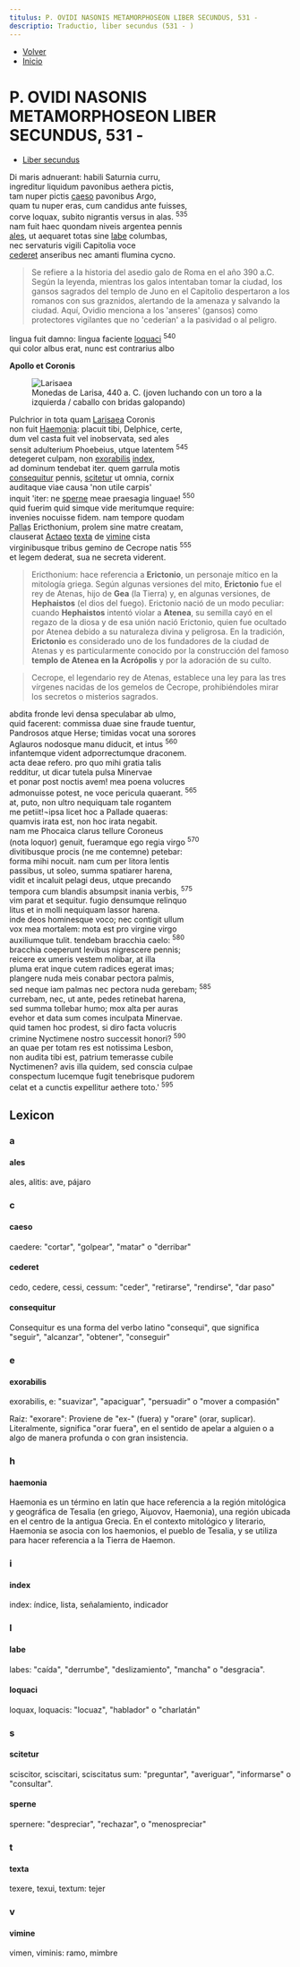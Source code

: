 ```yaml
---
titulus: P. OVIDI NASONIS METAMORPHOSEON LIBER SECUNDUS, 531 - 
descriptio: Traductio, liber secundus (531 - )
---
```


- [Volver](/metamorphoseon)
- [Inicio](/)

# P. OVIDI NASONIS METAMORPHOSEON LIBER SECUNDUS, 531 -

- [Liber secundus](https://la.wikisource.org/wiki/Metamorphoses_(Ovidius)/Liber_II#535)

Di maris adnuerant: habili Saturnia curru,  
ingreditur liquidum pavonibus aethera pictis,  
tam nuper pictis [caeso](#caeso) pavonibus Argo,  
quam tu nuper eras, cum candidus ante fuisses,  
corve loquax, subito nigrantis versus in alas. <sup class="text-[.5em] text-gray-400">535</sup>  
nam fuit haec quondam niveis argentea pennis  
[ales](#ales), ut aequaret totas sine [labe](#labe) columbas,  
nec servaturis vigili Capitolia voce  
[cederet](#cederet) anseribus nec amanti flumina cycno.  

> Se refiere a la historia del asedio galo de Roma en el año 390 a.C. Según la leyenda, mientras los galos intentaban tomar la ciudad, los gansos sagrados del templo de Juno en el Capitolio despertaron a los romanos con sus graznidos, alertando de la amenaza y salvando la ciudad. Aquí, Ovidio menciona a los 'anseres' (gansos) como protectores vigilantes que no 'cederían' a la pasividad o al peligro.

lingua fuit damno: lingua faciente [loquaci](#loquaci) <sup class="text-[.5em] text-gray-400">540</sup>  
qui color albus erat, nunc est contrarius albo  

**Apollo et Coronis**

<figure>
<img src="/ThessalyLarissa.jpg" alt="Larisaea" class="w-auto h-auto">
<figcaption>Monedas de Larisa, 440 a. C. (joven luchando con un toro a la izquierda / caballo con bridas galopando)</figcaption>
</figure>


Pulchrior in tota quam [Larisaea](https://es.wikipedia.org/wiki/Larisa) Coronis  
non fuit [Haemonia](#haemonia): placuit tibi, Delphice, certe,  
dum vel casta fuit vel inobservata, sed ales  
sensit adulterium Phoebeius, utque latentem <sup class="text-[.5em] text-gray-400">545</sup>  
detegeret culpam, non [exorabilis](exorabilis) [index](#index),  
ad dominum tendebat iter. quem garrula motis  
[consequitur](#consequitur) pennis, [scitetur](#scitetur) ut omnia, cornix  
auditaque viae causa 'non utile carpis'  
inquit 'iter: ne [sperne](#sperne) meae praesagia linguae! <sup class="text-[.5em] text-gray-400">550</sup>  
quid fuerim quid simque vide meritumque require:  
invenies nocuisse fidem. nam tempore quodam  
<abbr title="sujeto">Pallas</abbr> Ericthonium, prolem sine matre creatam,  
clauserat [Actaeo](https://es.wikipedia.org/wiki/Acte%C3%B3n) [texta](#texta) de [vimine](#vimine) cista  
virginibusque tribus gemino de Cecrope natis <sup class="text-[.5em] text-gray-400">555</sup>  
et legem dederat, sua ne secreta viderent. 

> Ericthonium: hace referencia a **Erictonio**, un personaje mítico en la mitología griega. Según algunas versiones del mito, **Erictonio** fue el rey de Atenas, hijo de **Gea** (la Tierra) y, en algunas versiones, de **Hephaistos** (el dios del fuego). Erictonio nació de un modo peculiar: cuando **Hephaistos** intentó violar a **Atenea**, su semilla cayó en el regazo de la diosa y de esa unión nació Erictonio, quien fue ocultado por Atenea debido a su naturaleza divina y peligrosa. En la tradición, **Erictonio** es considerado uno de los fundadores de la ciudad de Atenas y es particularmente conocido por la construcción del famoso **templo de Atenea en la Acrópolis** y por la adoración de su culto.

> Cecrope, el legendario rey de Atenas, establece una ley para las tres vírgenes nacidas de los gemelos de Cecrope, prohibiéndoles mirar los secretos o misterios sagrados.

abdita fronde levi densa speculabar ab ulmo,  
quid facerent: commissa duae sine fraude tuentur,  
Pandrosos atque Herse; timidas vocat una sorores  
Aglauros nodosque manu diducit, et intus <sup class="text-[.5em] text-gray-400">560</sup>  
infantemque vident adporrectumque draconem.  
acta deae refero. pro quo mihi gratia talis  
redditur, ut dicar tutela pulsa Minervae  
et ponar post noctis avem! mea poena volucres  
admonuisse potest, ne voce pericula quaerant. <sup class="text-[.5em] text-gray-400">565</sup>  
at, puto, non ultro nequiquam tale rogantem  
me petiit!¬ipsa licet hoc a Pallade quaeras:  
quamvis irata est, non hoc irata negabit.  
nam me Phocaica clarus tellure Coroneus  
(nota loquor) genuit, fueramque ego regia virgo <sup class="text-[.5em] text-gray-400">570</sup>  
divitibusque procis (ne me contemne) petebar:  
forma mihi nocuit. nam cum per litora lentis  
passibus, ut soleo, summa spatiarer harena,  
vidit et incaluit pelagi deus, utque precando  
tempora cum blandis absumpsit inania verbis, <sup class="text-[.5em] text-gray-400">575</sup>  
vim parat et sequitur. fugio densumque relinquo  
litus et in molli nequiquam lassor harena.  
inde deos hominesque voco; nec contigit ullum  
vox mea mortalem: mota est pro virgine virgo  
auxiliumque tulit. tendebam bracchia caelo: <sup class="text-[.5em] text-gray-400">580</sup>  
bracchia coeperunt levibus nigrescere pennis;  
reicere ex umeris vestem molibar, at illa  
pluma erat inque cutem radices egerat imas;  
plangere nuda meis conabar pectora palmis,  
sed neque iam palmas nec pectora nuda gerebam; <sup class="text-[.5em] text-gray-400">585</sup>  
currebam, nec, ut ante, pedes retinebat harena,  
sed summa tollebar humo; mox alta per auras  
evehor et data sum comes inculpata Minervae.  
quid tamen hoc prodest, si diro facta volucris  
crimine Nyctimene nostro successit honori? <sup class="text-[.5em] text-gray-400">590</sup>  
an quae per totam res est notissima Lesbon,  
non audita tibi est, patrium temerasse cubile  
Nyctimenen? avis illa quidem, sed conscia culpae  
conspectum lucemque fugit tenebrisque pudorem  
celat et a cunctis expellitur aethere toto.' <sup class="text-[.5em] text-gray-400">595</sup>  


 

## Lexicon

### a 

#### ales

ales, alitis: ave, pájaro

### c 

#### caeso

caedere: "cortar", "golpear", "matar" o "derribar"

#### cederet

cedo, cedere, cessi, cessum: "ceder", "retirarse", "rendirse", "dar paso"

#### consequitur

Consequitur es una forma del verbo latino "consequi", que significa "seguir", "alcanzar", "obtener", "conseguir" 

### e 

#### exorabilis

exorabilis, e: "suavizar", "apaciguar", "persuadir" o "mover a compasión"

Raíz: "exorare": Proviene de "ex-" (fuera) y "orare" (orar, suplicar). Literalmente, significa "orar fuera", en el sentido de apelar a alguien o a algo de manera profunda o con gran insistencia.

### h 

#### haemonia

Haemonia es un término en latín que hace referencia a la región mitológica y geográfica de Tesalia (en griego, Ἀἰμονον, Haemonia), una región ubicada en el centro de la antigua Grecia. En el contexto mitológico y literario, Haemonia se asocia con los haemonios, el pueblo de Tesalia, y se utiliza para hacer referencia a la Tierra de Haemon.

### i 

#### index

index: índice, lista, señalamiento, indicador

### l 

#### labe

labes: "caída", "derrumbe", "deslizamiento", "mancha" o "desgracia".

#### loquaci

loquax, loquacis:  "locuaz", "hablador" o "charlatán"

### s 

#### scitetur

sciscitor, sciscitari, sciscitatus sum: "preguntar", "averiguar", "informarse" o "consultar".

#### sperne

spernere: "despreciar", "rechazar", o "menospreciar"

### t 

#### texta

texere, texui, textum: tejer

### v 

#### vimine

vimen, viminis:  ramo, mimbre

